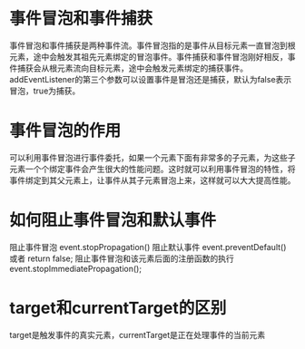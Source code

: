 # 事件冒泡和事件捕获

事件冒泡和事件捕获是两种事件流。事件冒泡指的是事件从目标元素一直冒泡到根元素，途中会触发其祖先元素绑定的冒泡事件。事件捕获和事件冒泡刚好相反，事件捕获会从根元素流向目标元素，途中会触发元素绑定的捕获事件。addEventListener的第三个参数可以设置事件是冒泡还是捕获，默认为false表示冒泡，true为捕获。

# 事件冒泡的作用

可以利用事件冒泡进行事件委托，如果一个元素下面有非常多的子元素，为这些子元素一个个绑定事件会产生很大的性能问题。这时就可以利用事件冒泡的特性，将事件绑定到其父元素上，让事件从其子元素冒泡上来，这样就可以大大提高性能。

# 如何阻止事件冒泡和默认事件

阻止事件冒泡 event.stopPropagation()
阻止默认事件 event.preventDefault() 或者 return false;
阻止事件冒泡和该元素后面的注册函数的执行 event.stopImmediatePropagation();

# target和currentTarget的区别

target是触发事件的真实元素，currentTarget是正在处理事件的当前元素
